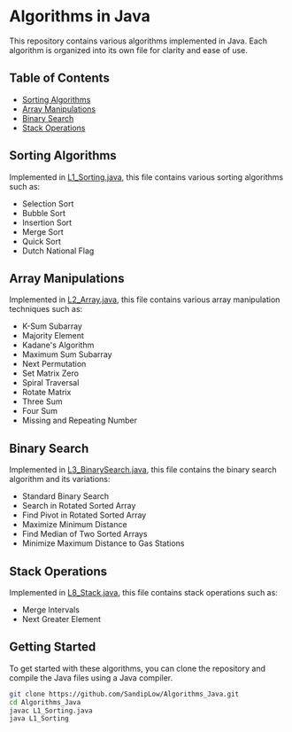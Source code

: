 # Algorithms in Java

This repository contains various algorithms implemented in Java. Each algorithm is organized into its own file for clarity and ease of use.

## Table of Contents

- [Sorting Algorithms](#sorting-algorithms)
- [Array Manipulations](#array-manipulations)
- [Binary Search](#binary-search)
- [Stack Operations](#stack-operations)

## Sorting Algorithms

Implemented in [L1_Sorting.java](L1_Sorting.java), this file contains various sorting algorithms such as:

- Selection Sort
- Bubble Sort
- Insertion Sort
- Merge Sort
- Quick Sort
- Dutch National Flag

## Array Manipulations

Implemented in [L2_Array.java](L2_Array.java), this file contains various array manipulation techniques such as:

- K-Sum Subarray
- Majority Element
- Kadane's Algorithm
- Maximum Sum Subarray
- Next Permutation
- Set Matrix Zero
- Spiral Traversal
- Rotate Matrix
- Three Sum
- Four Sum
- Missing and Repeating Number

## Binary Search

Implemented in [L3_BinarySearch.java](L3_BinarySearch.java), this file contains the binary search algorithm and its variations:

- Standard Binary Search
- Search in Rotated Sorted Array
- Find Pivot in Rotated Sorted Array
- Maximize Minimum Distance
- Find Median of Two Sorted Arrays
- Minimize Maximum Distance to Gas Stations

## Stack Operations

Implemented in [L8_Stack.java](L8_Stack.java), this file contains stack operations such as:

- Merge Intervals
- Next Greater Element

## Getting Started

To get started with these algorithms, you can clone the repository and compile the Java files using a Java compiler.

```sh
git clone https://github.com/SandipLow/Algorithms_Java.git
cd Algorithms_Java
javac L1_Sorting.java
java L1_Sorting